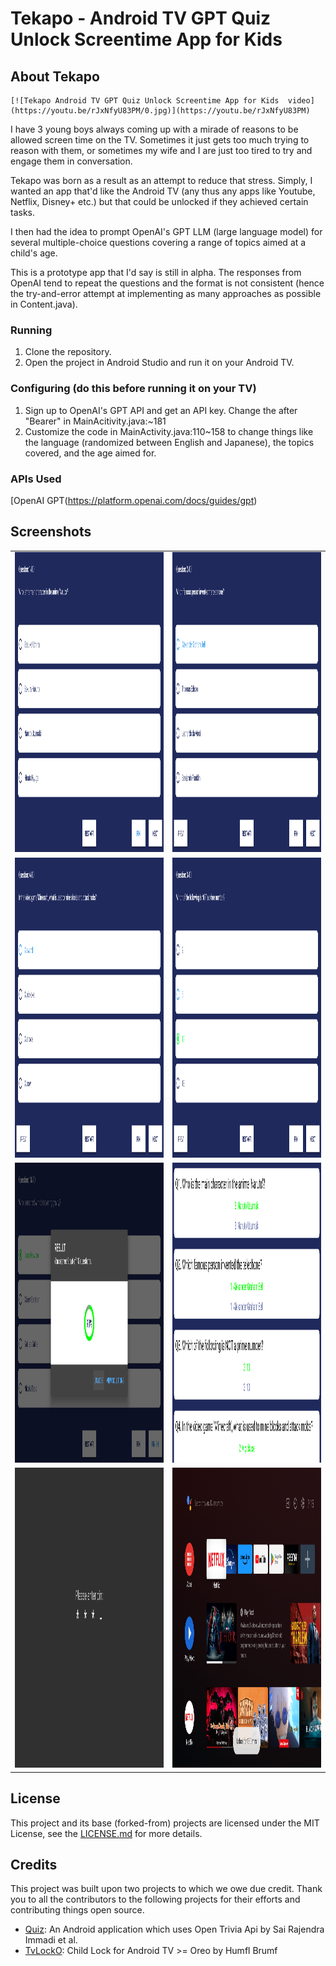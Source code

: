 # Tekapo - Android TV GPT Quiz Unlock Screentime App for Kids

## About  Tekapo

```
[![Tekapo Android TV GPT Quiz Unlock Screentime App for Kids  video](https://youtu.be/rJxNfyU83PM/0.jpg)](https://youtu.be/rJxNfyU83PM)
```

I have 3 young boys always coming up with a mirade of reasons to be allowed screen time on the TV. Sometimes it just gets too much trying to reason with them, or sometimes my wife and I are just too tired to try and engage them in conversation.

Tekapo was born as a result as an attempt to reduce that stress. Simply, I wanted an app that'd like the Android TV (any thus any apps like Youtube, Netflix, Disney+ etc.) but that could be unlocked if they achieved certain tasks.

I then had the idea to prompt OpenAI's GPT LLM (large language model) for several multiple-choice questions covering a range of topics aimed at a child's age.

This is a prototype app that I'd say is still in alpha. The responses from OpenAI tend to repeat the questions and the format is not consistent (hence the try-and-error attempt at implementing as many approaches as possible in Content.java).

### Running

1. Clone the repository.
1. Open the project in Android Studio and run it on your Android TV.

### Configuring (do this before running it on your TV)

1. Sign up to OpenAI's GPT API and get an API key. Change the <API key> after "Bearer" in MainAcitivity.java:~181
1. Customize the code in MainActivity.java:110~158 to change things like the language (randomized between English and Japanese), the topics covered, and the age aimed for.

### APIs Used

[OpenAI GPT(https://platform.openai.com/docs/guides/gpt)

## Screenshots

<table>  
  <tr>  
    <td><img src="/screenshots/1.png" height = "480" width="270"></td>  
    <td><img src="/screenshots/2.png" height = "480" width="270"></td>  
  </tr>  
  <tr> 
    <td><img src="/screenshots/3.png" height = "480" width="270"></td>
    <td><img src="/screenshots/4.png" height = "480" width="270"></td>  
  </tr>
  <tr> 
    <td><img src="/screenshots/5.png" height = "480" width="270"></td>  
    <td><img src="/screenshots/6.png" height = "480" width="270"></td>  
  </tr>  
  <tr>  
    <td><img src="/screenshots/7.png" height = "480" width="270"></td>  
    <td><img src="/screenshots/8.png" height = "480" width="270"></td>  
  </tr>  
</table>  

## License

This project and its base (forked-from) projects are licensed under the MIT License, see the [LICENSE.md](https://github.com/funxfun/tekapo/blob/master/LICENSE) for more details.

## Credits

This project was built upon two projects to which we owe due credit. Thank you to all the contributors to the following projects for their efforts and contributing things open source.

* [Quiz](https://github.com/immadisairaj/Quiz/): An Android application which uses Open Trivia Api by Sai Rajendra Immadi et al.
* [TvLockO](https://github.com/humflbrumf/TvLockO): Child Lock for Android TV >= Oreo by Humfl Brumf